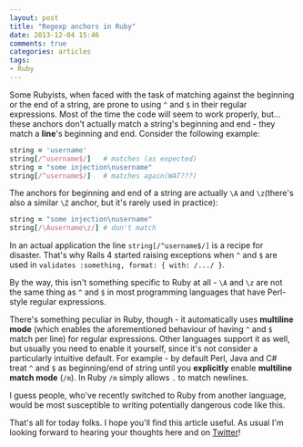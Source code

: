 ```yaml
---
layout: post
title: "Regexp anchors in Ruby"
date: 2013-12-04 15:46
comments: true
categories: articles
tags:
- Ruby
---
```


Some Rubyists, when faced with the task of matching against the
beginning or the end of a string, are prone to using `^` and `$` in
their regular expressions. Most of the time the code will seem to work properly,
but... these anchors don't actually match a string's beginning and
end - they match a **line**'s beginning and end. Consider the
following example:

``` ruby
string = 'username'
string[/^username$/]   # matches (as expected)
string = "some injection\nusername"
string[/^username$/]   # matches again(WAT???)
```

The anchors for beginning and end of a string are actually `\A` and
`\z`(there's also a similar `\Z` anchor, but it's rarely used in
practice):

``` ruby
string = "some injection\nusername"
string[/\Ausername\z/] # don't match
```

In an actual application the line `string[/^username$/]` is a recipe for
disaster. That's why Rails 4 started raising exceptions when `^` and
`$` are used in `validates :something, format: { with: /.../ }`.

By the way, this isn't something specific to Ruby at all -  `\A` and `\z` are not the same
thing as `^` and `$` in most programming languages that have Perl-style regular expressions.

There's something peculiar in Ruby, though - it automatically uses
**multiline mode** (which enables the aforementioned behaviour of
having `^` and `$` match per line) for regular expressions. Other
languages support it as well, but usually you need to enable it
yourself, since it's not consider a particularly intuitive
default. For example - by default Perl, Java and C# treat `^` and `$` as
beginning/end of string until you **explicitly** enable **multiline match mode**
(`/m`). In Ruby `/m` simply allows `.` to match newlines.

I guess people, who've recently switched to Ruby from another
language, would be most susceptible to writing potentially dangerous
code like this.

That's all for today folks. I hope you'll find this article useful.
As usual I'm looking forward to hearing your thoughts here and on
[Twitter](http://twitter.com/bbatsov)!
